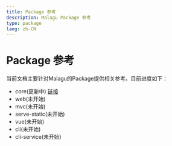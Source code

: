 ```yaml
---
title: Package 参考
description: Malagu Package 参考
type: package
lang: zh-CN
---
```


# Package 参考

当前文档主要针对Malagu的Package提供相关参考。目前进度如下：

- core(更新中) [链接](package/core.md)
- web(未开始)
- mvc(未开始)
- serve-static(未开始)
- vue(未开始)
- cli(未开始)
- cli-service(未开始)
